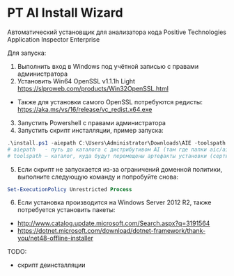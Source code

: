 # PT AI Install Wizard
Автоматический установщик для анализатора кода Positive Technologies Application Inspector Enterprise

Для запуска:
1.	Выполнить вход в Windows под учётной записью с правами администратора
2.	Установить Win64 OpenSSL v1.1.1h Light https://slproweb.com/products/Win32OpenSSL.html
-	Также для установки самого OpenSSL потребуются редисты: https://aka.ms/vs/16/release/vc_redist.x64.exe
3.	Запустить Powershell с правами администратора
4.	Запустить скрипт инсталляции, пример запуска:
```powershell
.\install.ps1 -aiepath C:\Users\Administrator\Downloads\AIE -toolspath C:\TOOLS
# aiepath 	- путь до каталога с дистрибутивом AI (там где папки aic/aiv/aie)
# toolspath	– каталог, куда будут перемещены артефакты установки (сертификаты, пароли)
```
5.	Если скрипт не запускается из-за ограничений доменной политики, выполните следующую команду и попробуйте снова:
```powershell
Set-ExecutionPolicy Unrestricted Process
```
6.	Если установка производится на Windows Server 2012 R2, также потребуется установить пакеты:
-	http://www.catalog.update.microsoft.com/Search.aspx?q=3191564 
-	https://dotnet.microsoft.com/download/dotnet-framework/thank-you/net48-offline-installer 


TODO:
- скрипт деинсталляции
